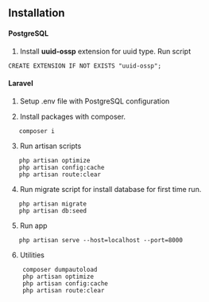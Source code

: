 ## Installation

#### PostgreSQL
1. Install **uuid-ossp** extension for uuid type. Run script
```shell
CREATE EXTENSION IF NOT EXISTS "uuid-ossp";
```

#### Laravel
1. Setup .env file with PostgreSQL configuration

2. Install packages with composer.
```shell
   composer i
```

3. Run artisan scripts
```shell
   php artisan optimize
   php artisan config:cache
   php artisan route:clear
```

4. Run migrate script for install database for first time run.
```shell
   php artisan migrate
   php artisan db:seed
```

5. Run app
```shell
   php artisan serve --host=localhost --port=8000
```

6. Utilities
```
    composer dumpautoload
    php artisan optimize
    php artisan config:cache
    php artisan route:clear
